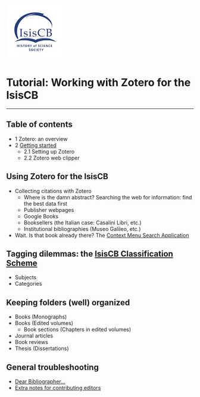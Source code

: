 [![isis bibliography logo](https://github.com/IsisCB/IsisCB-Carpentry/blob/main/media/isisCBLogoThumbnail.jpg)](https://data.isiscb.org/)
# Tutorial: Working with Zotero for the IsisCB
---

## Table of contents

* 1 Zotero: an overview
* 2 [Getting started](https://docs.google.com/document/d/129xI6Vzolvi7TuFDCHYtkMj7iJMgNJAcpC6T0I6pTiM/edit)
  * 2.1 Setting up Zotero
  * 2.2 Zotero web clipper

## Using Zotero for the IsisCB
- Collecting citations with Zotero
  - Where is the damn abstract? Searching the web for information: find the best data first
  - Publisher webpages
  - Google Books
  - Booksellers (the Italian case: Casalini Libri, etc.)
  - Institutional bibliographies (Museo Galileo, etc.)
- Wait. Is that book already there? The [Context Menu Search Application](https://docs.google.com/document/d/1IQABETTQkOKRyRgiyX92tPYnp8ZUIe5EqjElks1dQbo/edit)

## Tagging dilemmas: the [IsisCB Classification Scheme](https://docs.google.com/document/d/11Y8HyLSPiblrxx2yyfpx-pGBBljxpjQ4vrCxp38V70U/edit)
- Subjects
- Categories

## Keeping folders (well) organized
- Books (Monographs)
- Books (Edited volumes)
  - Book sections (Chapters in edited volumes)
- Journal articles
- Book reviews
- Thesis (Dissertations)

## General troubleshooting
- [Dear Bibliographer...](https://docs.google.com/document/d/1obVhg7vGgnO7Q6lFrSKrEd3_4UlvVJ4LGtZP-Q3tN4g/edit)
- [Extra notes for contributing editors](https://docs.google.com/document/d/0B0jCfLwcJlQrdEgzZXpqQ3c0eUxFYldhUHJpVVlvZFhKVjVZ/edit)
